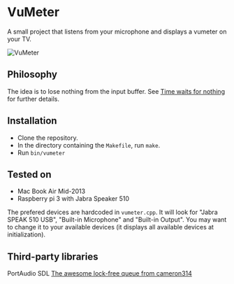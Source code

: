 # VuMeter

A small project that listens from your microphone and displays a vumeter on your TV.

![VuMeter](https://i.imgur.com/BWHC7o2.jpg)

## Philosophy

The idea is to lose nothing from the input buffer. See [Time waits for nothing](http://www.rossbencina.com/code/real-time-audio-programming-101-time-waits-for-nothing) for further details.

## Installation

- Clone the repository.
- In the directory containing the `Makefile`, run `make`.
- Run `bin/vumeter`

## Tested on

- Mac Book Air Mid-2013
- Raspberry pi 3 with Jabra Speaker 510

The prefered devices are hardcoded in `vumeter.cpp`. It will look for "Jabra SPEAK 510 USB", "Built-in Microphone" and "Built-in Output". You may want to change it to your available devices (it displays all available devices at initialization).

## Third-party libraries

PortAudio
SDL
[The awesome lock-free queue from cameron314](https://github.com/cameron314/readerwriterqueue)
